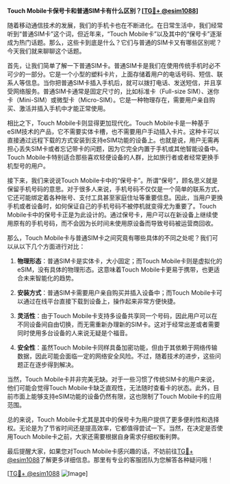 **Touch Mobile卡保号卡和普通SIM卡有什么区别？[[TG💪+ @esim1088](https://t.me/s/esim1088)]**

随着移动通信技术的发展，我们的手机卡也在不断进化。在日常生活中，我们经常听到“普通SIM卡”这个词，但近年来，“Touch Mobile卡”以及其中的“保号卡”逐渐成为热门话题。那么，这些卡到底是什么？它们与普通的SIM卡又有哪些区别呢？今天我们就来聊聊这个话题。

首先，让我们简单了解一下普通SIM卡。普通SIM卡是我们在使用传统手机时必不可少的一部分。它是一个小型的塑料卡片，上面存储着用户的电话号码、短信、联系人等信息。当你把普通SIM卡插入手机后，就可以拨打电话、发送短信，并且享受网络服务。普通SIM卡通常是固定尺寸的，比如标准卡（Full-size SIM）、迷你卡（Mini-SIM）或微型卡（Micro-SIM）。它是一种物理存在，需要用户亲自购买、激活并插入手机中才能正常使用。

相比之下，Touch Mobile卡则显得更加现代化。Touch Mobile卡是一种基于eSIM技术的产品，它不需要实体卡槽，也不需要用户手动插入卡片。这种卡可以直接通过远程下载的方式安装到支持eSIM功能的设备上。也就是说，用户无需再担心丢失SIM卡或者忘记带卡的问题，因为它完全内置于手机或其他智能设备中。Touch Mobile卡特别适合那些喜欢轻便设备的人群，比如旅行者或者经常更换手机型号的用户。

接下来，我们来说说Touch Mobile卡中的“保号卡”。所谓“保号”，顾名思义就是保留手机号码的意思。对于很多人来说，手机号码不仅仅是一个简单的联系方式，它还可能绑定着各种账号、支付工具甚至家庭住址等重要信息。因此，当用户更换手机或者设备时，如何保证自己的手机号码不被停机就变得尤为重要了。Touch Mobile卡中的保号卡正是为此设计的。通过保号卡，用户可以在新设备上继续使用原有的手机号码，而不会因为长时间未使用原设备而导致号码被运营商回收。

那么，Touch Mobile卡与普通SIM卡之间究竟有哪些具体的不同之处呢？我们可以从以下几个方面进行对比：

1. **物理形态**：普通SIM卡是实体卡，大小固定；而Touch Mobile卡则是虚拟化的eSIM，没有具体的物理形态。这意味着Touch Mobile卡更易于携带，也更适合未来智能化的趋势。

2. **安装方式**：普通SIM卡需要用户亲自购买并插入设备中；而Touch Mobile卡可以通过在线平台直接下载到设备上，操作起来非常方便快捷。

3. **灵活性**：由于Touch Mobile卡支持多设备共享同一个号码，因此用户可以在不同设备间自由切换，而无需重新办理新的SIM卡。这对于经常出差或者需要同时使用多台设备的人来说无疑是个福音。

4. **安全性**：虽然Touch Mobile卡同样具备加密功能，但由于其依赖于网络传输数据，因此可能会面临一定的网络安全风险。不过，随着技术的进步，这些问题正在逐步得到解决。

当然，Touch Mobile卡并非完美无缺。对于一些习惯了传统SIM卡的用户来说，他们可能会觉得Touch Mobile卡缺乏直观性，无法随时查看卡的状态。此外，目前市面上能够支持eSIM功能的设备仍然有限，这也限制了Touch Mobile卡的应用范围。

总的来说，Touch Mobile卡尤其是其中的保号卡为用户提供了更多便利性和选择权。无论是为了节省时间还是提高效率，它都值得尝试一下。当然，在决定是否使用Touch Mobile卡之前，大家还需要根据自身需求仔细权衡利弊。

最后提醒大家，如果您对Touch Mobile卡感兴趣的话，不妨前往[TG💪+ @esim1088](https://t.me/s/esim1088)了解更多详细信息。那里有专业的客服团队为您解答各种疑问哦！

[[TG💪+ @esim1088](https://t.me/s/esim1088) ![Image](https://i.postimg.cc/4NQfJmqS/Snipaste-2025-05-13-00-14-12.png)]